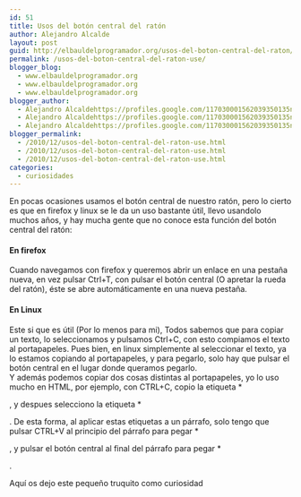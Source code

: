 ```yaml
---
id: 51
title: Usos del botón central del ratón
author: Alejandro Alcalde
layout: post
guid: http://elbauldelprogramador.org/usos-del-boton-central-del-raton/
permalink: /usos-del-boton-central-del-raton-use/
blogger_blog:
  - www.elbauldelprogramador.org
  - www.elbauldelprogramador.org
  - www.elbauldelprogramador.org
blogger_author:
  - Alejandro Alcaldehttps://profiles.google.com/117030001562039350135noreply@blogger.com
  - Alejandro Alcaldehttps://profiles.google.com/117030001562039350135noreply@blogger.com
  - Alejandro Alcaldehttps://profiles.google.com/117030001562039350135noreply@blogger.com
blogger_permalink:
  - /2010/12/usos-del-boton-central-del-raton-use.html
  - /2010/12/usos-del-boton-central-del-raton-use.html
  - /2010/12/usos-del-boton-central-del-raton-use.html
categories:
  - curiosidades
---
```

En pocas ocasiones usamos el botón central de nuestro ratón, pero lo cierto es que en firefox y linux se le da un uso bastante útil, llevo usandolo muchos años, y hay mucha gente que no conoce esta función del botón central del ratón:

#### En firefox

Cuando navegamos con firefox y queremos abrir un enlace en una pestaña nueva, en vez pulsar Ctrl+T, con pulsar el botón central (O apretar la rueda del ratón), éste se abre automáticamente en una nueva pestaña.

#### En Linux

Este si que es útil (Por lo menos para mi), Todos sabemos que para copiar un texto, lo seleccionamos y pulsamos Ctrl+C, con esto compiamos el texto al portapapeles. Pues bien, en linux simplemente al seleccionar el texto, ya lo estamos copiando al portapapeles, y para pegarlo, solo hay que pulsar el botón central en el lugar donde queramos pegarlo.  
Y además podemos copiar dos cosas distintas al portapapeles, yo lo uso mucho en HTML, por ejemplo, con CTRL+C, copio la etiqueta * 

</em>, y despues selecciono la etiqueta *</p> 

</em>. De esta forma, al aplicar estas etiquetas a un párrafo, solo tengo que pulsar CTRL+V al principio del párrafo para pegar * 

</em>, y pulsar el botón central al final del párrafo para pegar *</p> 

</em>.

Aquí os dejo este pequeño truquito como curiosidad

